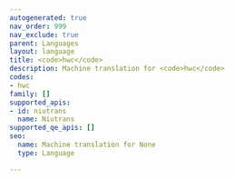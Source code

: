```yaml
---
autogenerated: true
nav_order: 999
nav_exclude: true
parent: Languages
layout: language
title: <code>hwc</code>
description: Machine translation for <code>hwc</code>
codes:
- hwc
family: []
supported_apis:
- id: niutrans
  name: Niutrans
supported_qe_apis: []
seo:
  name: Machine translation for None
  type: Language

---
```


